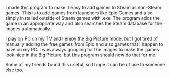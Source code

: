 I made this program to make it easy to add games to Steam as non-Steam games. This is to add games from launchers like Epic Games and also simply installed outside of Steam games with .exe. The program adds the game in an appropriate way and also searches the Steam database for the images automatically.

I play on PC on my TV and I enjoy the Big Picture mode, but I got tired of manually adding the free games from Epic and also games that I happen to have on my PC. I was always googling for the images to make the games look nice in the Big Picture, but this program should now do that for me.

Some of my friends found this useful, so I hope it can be of use to someone else too.
